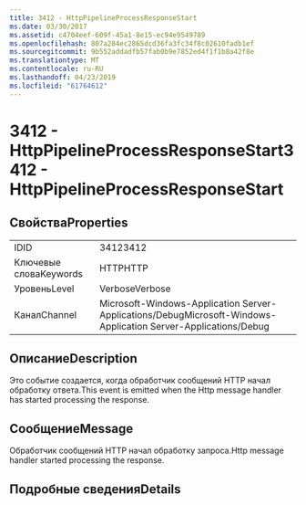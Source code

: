 ```yaml
---
title: 3412 - HttpPipelineProcessResponseStart
ms.date: 03/30/2017
ms.assetid: c4704eef-609f-45a1-8e15-ec94e9549789
ms.openlocfilehash: 807a284ec2865dcd36fa3fc34f8c02610fadb1ef
ms.sourcegitcommit: 9b552addadfb57fab0b9e7852ed4f1f1b8a42f8e
ms.translationtype: MT
ms.contentlocale: ru-RU
ms.lasthandoff: 04/23/2019
ms.locfileid: "61764612"
---
```

# <a name="3412---httppipelineprocessresponsestart"></a><span data-ttu-id="087c7-102">3412 - HttpPipelineProcessResponseStart</span><span class="sxs-lookup"><span data-stu-id="087c7-102">3412 - HttpPipelineProcessResponseStart</span></span>
## <a name="properties"></a><span data-ttu-id="087c7-103">Свойства</span><span class="sxs-lookup"><span data-stu-id="087c7-103">Properties</span></span>  
  
|||  
|-|-|  
|<span data-ttu-id="087c7-104">ID</span><span class="sxs-lookup"><span data-stu-id="087c7-104">ID</span></span>|<span data-ttu-id="087c7-105">3412</span><span class="sxs-lookup"><span data-stu-id="087c7-105">3412</span></span>|  
|<span data-ttu-id="087c7-106">Ключевые слова</span><span class="sxs-lookup"><span data-stu-id="087c7-106">Keywords</span></span>|<span data-ttu-id="087c7-107">HTTP</span><span class="sxs-lookup"><span data-stu-id="087c7-107">HTTP</span></span>|  
|<span data-ttu-id="087c7-108">Уровень</span><span class="sxs-lookup"><span data-stu-id="087c7-108">Level</span></span>|<span data-ttu-id="087c7-109">Verbose</span><span class="sxs-lookup"><span data-stu-id="087c7-109">Verbose</span></span>|  
|<span data-ttu-id="087c7-110">Канал</span><span class="sxs-lookup"><span data-stu-id="087c7-110">Channel</span></span>|<span data-ttu-id="087c7-111">Microsoft-Windows-Application Server-Applications/Debug</span><span class="sxs-lookup"><span data-stu-id="087c7-111">Microsoft-Windows-Application Server-Applications/Debug</span></span>|  
  
## <a name="description"></a><span data-ttu-id="087c7-112">Описание</span><span class="sxs-lookup"><span data-stu-id="087c7-112">Description</span></span>  
 <span data-ttu-id="087c7-113">Это событие создается, когда обработчик сообщений HTTP начал обработку ответа.</span><span class="sxs-lookup"><span data-stu-id="087c7-113">This event is emitted when the Http message handler has started processing the response.</span></span>  
  
## <a name="message"></a><span data-ttu-id="087c7-114">Сообщение</span><span class="sxs-lookup"><span data-stu-id="087c7-114">Message</span></span>  
 <span data-ttu-id="087c7-115">Обработчик сообщений HTTP начал обработку запроса.</span><span class="sxs-lookup"><span data-stu-id="087c7-115">Http message handler started processing the response.</span></span>  
  
## <a name="details"></a><span data-ttu-id="087c7-116">Подробные сведения</span><span class="sxs-lookup"><span data-stu-id="087c7-116">Details</span></span>
